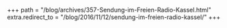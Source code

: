 +++
path = "/blog/archives/357-Sendung-im-Freien-Radio-Kassel.html"
extra.redirect_to = "/blog/2016/11/12/sendung-im-freien-radio-kassel/"
+++
